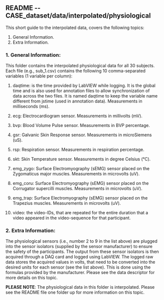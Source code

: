 ## README -- CASE_dataset/data/interpolated/physiological

This short guide to the interpolated data, covers the following topics:

1. General Information.
2. Extra Information.


### 1. General Information:
This folder contains the interpolated physiological data for all 30 subjects.
Each file (e.g., sub_1.csv) contains the following 10 comma-separated variables
(1 variable per column):

1. daqtime: is the time provided by LabVIEW while logging. It is the global
    time and is also used for annotation files to allow synchronization of
    data across the two files. It is named daqtime to keep the variable name
    different from jstime (used in annotation data). Measurements in
    milliseconds (ms).
    
2. ecg: Electrocardiogram sensor. Measurements in millivolts (mV).

3. bvp: Blood Volume Pulse sensor. Measurements in BVP percentage.

4. gsr: Galvanic Skin Response sensor. Measurements in microSiemens (uS).

5. rsp: Respiration sensor. Measurements in respiration percentage.

6. skt: Skin Temperature sensor. Measurements in degree Celsius (°C).

7. emg_zygo: Surface Electromyography (sEMG) sensor placed on the Zygomaticus
              major muscles. Measurements in microvolts (uV).

8. emg_coru: Surface Electromyography (sEMG) sensor placed on the Corrugator
              supercilli muscles. Measurements in microvolts (uV).

9. emg_trap: Surface Electromyography (sEMG) sensor placed on the Trapezius
              muscles. Measurements in microvolts (uV).

10. video: the video-IDs, that are repeated for the entire duration that a
            video appeared in the video-sequence for that participant.


### 2. Extra Information:
The physiological sensors (i.e., number 2 to 9 in the list above) are plugged
into the sensor isolators (supplied by the sensor manufacturer) to ensure the
safety of the participants. The output from these sensor isolators is then
acquired through a DAQ card and logged using LabVIEW. The logged raw data stores
the acquired values in volts, that need to be converted into the desired
units for each sensor (see the list above). This is done using the formulas
provided by the manufacturer. Please see the data descriptor for more details
on this topic.

**PLEASE NOTE**: The physiological data in this folder is interpolated. Please
see the README file one folder up for more information on this topic.
